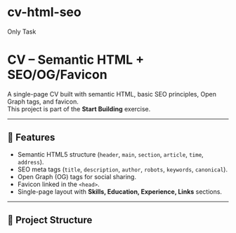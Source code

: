 # cv-html-seo
Only Task

# CV – Semantic HTML + SEO/OG/Favicon

A single-page CV built with semantic HTML, basic SEO principles, Open Graph tags, and favicon.  
This project is part of the **Start Building** exercise.

---

## 🚀 Features
- Semantic HTML5 structure (`header`, `main`, `section`, `article`, `time`, `address`).
- SEO meta tags (`title`, `description`, `author`, `robots`, `keywords`, `canonical`).
- Open Graph (OG) tags for social sharing.
- Favicon linked in the `<head>`.
- Single-page layout with **Skills, Education, Experience, Links** sections.

---

## 📂 Project Structure
